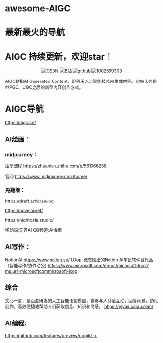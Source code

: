 # awesome-AIGC

# 最新最火的导航
# AIGC 持续更新，欢迎star！
<p align="center">
<a href="https://blog.csdn.net/xianyu120"> <img src="https://img.shields.io/badge/csdn-博客-purple.svg" alt="CSDN" /></a> 
<a href="https://space.bilibili.com/399102586"> <img src="https://img.shields.io/badge/bilibili-%E8%A7%86%E9%A2%91-black.svg" alt="B站" /></a> 
 <a href="https://github.com/xianyu110"> <img src="https://img.shields.io/badge/github-github-yellow.svg" alt="github" /></a> 
     <a href="#QQ">
        <img src="https://img.shields.io/badge/QQ:1002569303-green.svg" alt="1002569303" />
    </a>
 </div> 
</p>

AIGC是指AI Generated Content，即利用人工智能技术来生成内容。它被认为是继PGC、UGC之后的新型内容创作方式。


# AIGC导航
https://aigc.cn/

## AI绘画：

### midjourney：
注册流程
https://zhuanlan.zhihu.com/p/561066258

官网
https://www.midjourney.com/home/

### 免翻墙：
https://draft.art/drawing

https://novelai.net/

https://nightcafe.studio/

移动端:无界AI
QQ频道:AI绘画

## AI写作：
NotionAI:https://www.notion.so/
LOop-微软推出的Notion Aⅰ笔记软件菩代品（智能写作/协作动公)
https://www.microsoft.com/en-us/microsoft-loop?ms.url=microsoftcommicrosoft-loop

## 综合
文心一言，是百度研发的人工智能语言模型，能够与人对话互动，回答问题，协助创作，高效便捷地帮助人们获取信息、知识和灵感。
https://yiyan.baidu.com/

## AI编程:
https://github.com/features/preview/copilot-x

